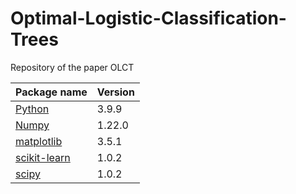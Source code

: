 # Optimal-Logistic-Classification-Trees
Repository of the paper OLCT


Package name | Version
------------ | -------------
[Python](https://www.python.org/) | 3.9.9
[Numpy](http://www.numpy.org/) | 1.22.0
[matplotlib](https://matplotlib.org/) | 3.5.1 
[scikit-learn](https://scikit-learn.org/stable/) | 1.0.2
[scipy](https://scipy.org/) | 1.0.2
